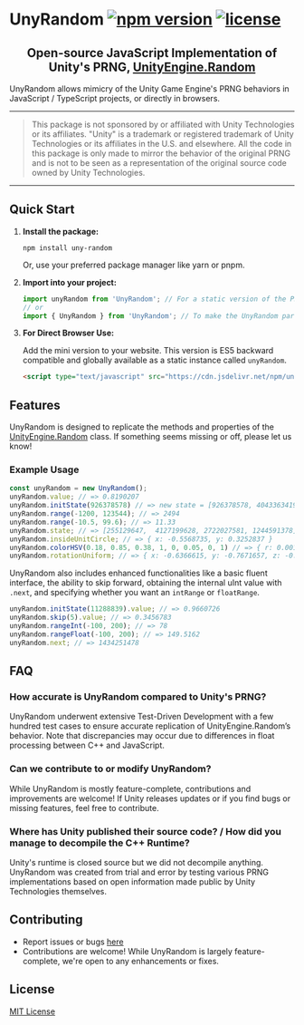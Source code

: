 # UnyRandom [![npm version](https://img.shields.io/npm/v/uny-random.svg)](https://www.npmjs.com/package/uny-random) [![license](https://img.shields.io/npm/l/uny-random.svg)](LICENSE)

<h2 align="center">
  Open-source JavaScript Implementation of Unity's PRNG, <a href="https://docs.unity3d.com/ScriptReference/Random.html">UnityEngine.Random</a>
</h2>

UnyRandom allows mimicry of the Unity Game Engine's PRNG behaviors in JavaScript / TypeScript projects, or directly in browsers.

---
> This package is not sponsored by or affiliated with Unity Technologies or its affiliates. "Unity" is a trademark or registered trademark of Unity Technologies or its affiliates in the U.S. and elsewhere. All the code in this package is only made to mirror the behavior of the original PRNG and is not to be seen as a representation of the original source code owned by Unity Technologies.
---

## Quick Start

1. **Install the package:**

    ```shell
    npm install uny-random
    ```

    Or, use your preferred package manager like yarn or pnpm.

1. **Import into your project:**

    ```js
    import unyRandom from 'UnyRandom'; // For a static version of the PRNG
    // or
    import { UnyRandom } from 'UnyRandom'; // To make the UnyRandom parent class available in case you need multiple copies
    ```
1. **For Direct Browser Use:**

    Add the mini version to your website. This version is ES5 backward compatible and globally available as a static instance called `unyRandom`.

    ```html
    <script type="text/javascript" src="https://cdn.jsdelivr.net/npm/uny-random@1.6.1/dist/uny-random.min.js"></script>
    ```

## Features

UnyRandom is designed to replicate the methods and properties of the [UnityEngine.Random](https://docs.unity3d.com/ScriptReference/Random.html) class. If something seems missing or off, please let us know!

### Example Usage

```js
const unyRandom = new UnyRandom();
unyRandom.value; // => 0.8190207
unyRandom.initState(926378578) // => new state = [926378578, 4043363419, 3111484136, 1182246281]
unyRandom.range(-1200, 123544); // => 2494
unyRandom.range(-10.5, 99.6); // => 11.33
unyRandom.state; // => [255129647,  4127199628, 2722027581, 1244591378] 
unyRandom.insideUnitCircle; // => { x: -0.5568735, y: 0.3252837 }
unyRandom.colorHSV(0.18, 0.85, 0.38, 1, 0, 0.05, 0, 1) // => { r: 0.001949894, g: 0.002597082, b: 0.005258002, a: 0.05327214 }
unyRandom.rotationUniform; // => { x: -0.6366615, y: -0.7671657, z: -0.04677578, w: 0.062698 }
```

UnyRandom also includes enhanced functionalities like a basic fluent interface, the ability to skip forward, obtaining the internal uInt value with `.next`, and specifying whether you want an `intRange` or `floatRange`.

```js
unyRandom.initState(11288839).value; // => 0.9660726
unyRandom.skip(5).value; // => 0.3456783
unyRandom.rangeInt(-100, 200); // => 78
unyRandom.rangeFloat(-100, 200); // => 149.5162
unyRandom.next; // => 1434251478
```
## FAQ

### How accurate is UnyRandom compared to Unity's PRNG?
UnyRandom underwent extensive Test-Driven Development with a few hundred test cases to ensure accurate replication of UnityEngine.Random’s behavior. Note that discrepancies may occur due to differences in float processing between C++ and JavaScript.

### Can we contribute to or modify UnyRandom?
While UnyRandom is mostly feature-complete, contributions and improvements are welcome! If Unity releases updates or if you find bugs or missing features, feel free to contribute.

### Where has Unity published their source code? / How did you manage to decompile the C++ Runtime?
Unity's runtime is closed source but we did not decompile anything. UnyRandom was created from trial and error by testing various PRNG implementations based on open information made public by Unity Technologies themselves.

## Contributing

- Report issues or bugs [here](https://github.com/MoatShrimp/uny-random/issues)
- Contributions are welcome! While UnyRandom is largely feature-complete, we're open to any enhancements or fixes.

## License
[MIT License](LICENSE)
